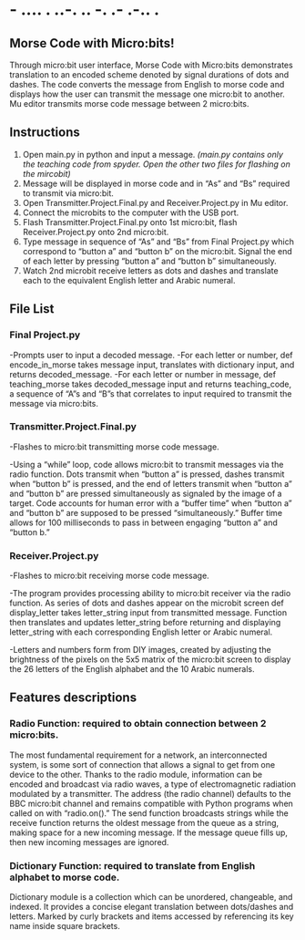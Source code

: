 # - .... . ..-. .. -. .- .-.. .
## Morse Code with Micro:bits!

Through micro:bit user interface, Morse Code with Micro:bits demonstrates translation to an encoded scheme denoted by signal durations of dots and dashes. The code converts the message from English to morse code and displays how the user can transmit the message one micro:bit to another. Mu editor transmits morse code message between 2 micro:bits.

## Instructions
1. Open main.py in python and input a message.
     *(main.py contains only the teaching code from spyder. Open the other two files for flashing on the mircobit)*
2. Message will be displayed in morse code and in “As” and “Bs” required to transmit via micro:bit.
3. Open Transmitter.Project.Final.py and Receiver.Project.py in Mu editor.
4. Connect the microbits to the computer with the USB port.
5. Flash Transmitter.Project.Final.py onto 1st micro:bit, flash Receiver.Project.py onto 2nd micro:bit.
6. Type message in sequence of “As” and “Bs” from Final Project.py which correspond to “button a” and “button b” on the micro:bit. Signal the end of each letter by pressing “button a” and “button b” simultaneously.
7. Watch 2nd microbit receive letters as dots and dashes and translate each to the equivalent English letter and Arabic numeral.

## File List 
### Final Project.py
-Prompts user to input a decoded message.
-For each letter or number, def encode_in_morse takes message input, translates with dictionary input, and returns decoded_message.
-For each letter or number in message, def teaching_morse takes decoded_message input and returns teaching_code, a sequence of “A”s and “B”s that correlates to input required to transmit the message via micro:bits.
### Transmitter.Project.Final.py
-Flashes to micro:bit transmitting morse code message.

-Using a “while” loop, code allows micro:bit to transmit messages via the radio function. Dots transmit when “button a” is pressed, dashes transmit when “button b” is pressed, and the end of letters transmit when “button a” and “button b” are pressed simultaneously as signaled by the image of a target. Code accounts for human error with a “buffer time” when “button a” and “button b” are supposed to be pressed “simultaneously.” Buffer time allows for 100 milliseconds to pass in between engaging “button a” and “button b.”

### Receiver.Project.py
-Flashes to micro:bit receiving morse code message.

-The program provides processing ability to micro:bit receiver via the radio function. As series of dots and dashes appear on the microbit screen def display_letter takes letter_string input from transmitted message. Function then translates and updates letter_string before returning and displaying letter_string with each corresponding English letter or Arabic numeral.

-Letters and numbers form from DIY images, created by adjusting the brightness of the pixels on the 5x5 matrix of the micro:bit screen to display the 26 letters of the English alphabet and the 10 Arabic numerals.

## Features descriptions 
### Radio Function: required to obtain connection between 2 micro:bits.
The most fundamental requirement for a network, an interconnected system, is some sort of connection that allows a signal to get from one device to the other. Thanks to the radio module, information can be encoded and broadcast via radio waves, a type of electromagnetic radiation modulated by a transmitter. The address (the radio channel) defaults to the BBC micro:bit channel and remains compatible with Python programs when called on with “radio.on().” The send function broadcasts strings while the receive function returns the oldest message from the queue as a string, making space for a new incoming message. If the message queue fills up, then new incoming messages are ignored.

### Dictionary Function: required to translate from English alphabet to morse code.
Dictionary module is a collection which can be unordered, changeable, and indexed. It provides a concise elegant translation between dots/dashes and letters. Marked by curly brackets and items accessed by referencing its key name inside square brackets.


